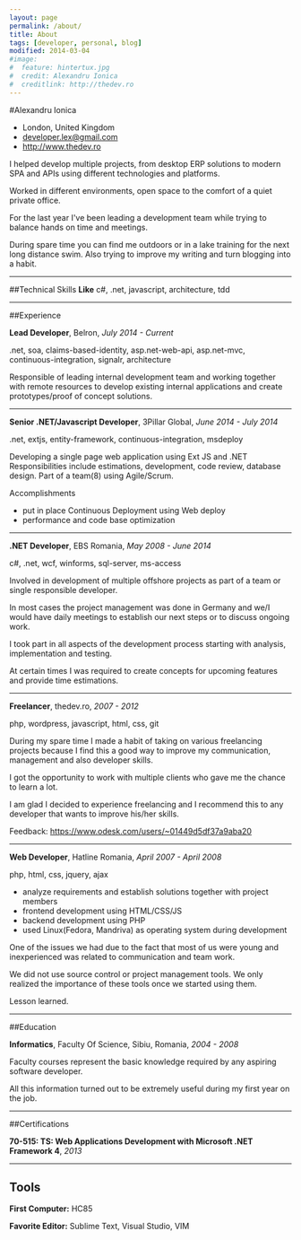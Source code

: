 ```yaml
---
layout: page
permalink: /about/
title: About 
tags: [developer, personal, blog]
modified: 2014-03-04
#image:
#  feature: hintertux.jpg
#  credit: Alexandru Ionica
#  creditlink: http://thedev.ro
---
```



#Alexandru Ionica
- London, United Kingdom
- developer.lex@gmail.com
- http://www.thedev.ro


I helped develop multiple projects, from desktop ERP solutions to modern SPA and APIs using different technologies and platforms.

Worked in different environments, open space to the comfort of a quiet private office.

For the last year I&#39;ve been leading a development team while trying to balance hands on time and meetings.

During spare time you can find me outdoors or in  a lake training for the next long distance swim. Also trying to improve my writing and turn blogging into a habit.

---
##Technical Skills
**Like** c#, .net, javascript, architecture, tdd

---
##Experience

**Lead Developer**, Belron, *July 2014 - Current*

.net, soa, claims-based-identity, asp.net-web-api, asp.net-mvc, continuous-integration, signalr, architecture

Responsible of leading internal development team and working together with remote resources to develop existing internal applications and create prototypes/proof of concept solutions.




---

**Senior .NET/Javascript Developer**, 3Pillar Global, *June 2014 - July 2014*

.net, extjs, entity-framework, continuous-integration, msdeploy

Developing a single page web application using Ext JS and .NET
Responsibilities include estimations, development, code review, database design.
Part of a team(8) using Agile/Scrum.

Accomplishments

 -  put in place Continuous Deployment using Web deploy
 -  performance and code base optimization 


---

**.NET Developer**, EBS Romania, *May 2008 - June 2014*

c#, .net, wcf, winforms, sql-server, ms-access

Involved in development of multiple offshore projects as part of a team or single responsible developer.

In most cases the project management was done in Germany and we/I would have daily meetings to establish our next steps or to discuss ongoing work.

I took part in all aspects of the development process starting with analysis, implementation and testing. 

At certain times I was required to create concepts for upcoming features and provide time estimations.






---

**Freelancer**, thedev.ro, *2007 - 2012*

php, wordpress, javascript, html, css, git

During my spare time I made a habit of taking on various freelancing projects because I find this a good way to improve my communication, management and also developer skills.

I got the opportunity to work with multiple clients who gave me the chance to learn a lot.

I am glad I decided to experience freelancing and I recommend this to any developer that wants to improve his/her skills.

Feedback: https://www.odesk.com/users/~01449d5df37a9aba20


---


**Web Developer**, Hatline Romania, *April 2007 - April 2008*

php, html, css, jquery, ajax

- analyze requirements and establish solutions together with project members
- frontend development using HTML/CSS/JS
- backend development using PHP 
- used Linux(Fedora, Mandriva) as operating system during development

One of the issues we had due to the fact that most of us were young and inexperienced was related to communication and team work.

We did not use source control or project management tools. We only realized the importance of these tools once we started using them.

Lesson learned.

---

##Education

**Informatics**, Faculty Of Science, Sibiu, Romania, *2004 - 2008*


Faculty courses represent the basic knowledge required by any aspiring software developer.

All this information turned out to be extremely useful during my first year on the job.


---

##Certifications

**70-515: TS: Web Applications Development with Microsoft .NET Framework 4**, *2013*


---




## Tools
**First Computer:** HC85

**Favorite Editor:** Sublime Text, Visual Studio, VIM

